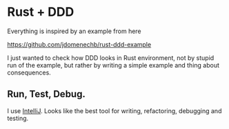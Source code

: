 # Rust + DDD
Everything is inspired by an example from here

https://github.com/jdomenechb/rust-ddd-example

I just wanted to check how DDD looks in Rust environment, 
not by stupid run of the example, but rather by writing a simple example and thing about consequences.

## Run, Test, Debug.
I use [IntelliJ](https://www.jetbrains.com/idea/). Looks like the best tool for writing, refactoring, debugging and testing.
